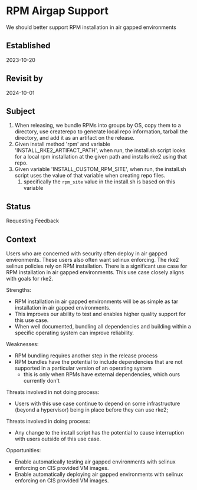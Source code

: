 # RPM Airgap Support

We should better support RPM installation in air gapped environments

## Established

2023-10-20

## Revisit by

2024-10-01

## Subject

1. When releasing, we bundle RPMs into groups by OS, copy them to a directory, use createrepo to generate local repo information, tarball the directory, and add it as an artifact on the release.
2. Given install method 'rpm' and variable 'INSTALL_RKE2_ARTIFACT_PATH', when run, the install.sh script looks for a local rpm installation at the given path and installs rke2 using that repo.
3. Given variable 'INSTALL_CUSTOM_RPM_SITE', when run, the install.sh script uses the value of that variable when creating repo files.
   1. specifically the `rpm_site` value in the install.sh is based on this variable

## Status

Requesting Feedback

## Context

Users who are concerned with security often deploy in air gapped environments.
These users also often want selinux enforcing.
The rke2 selinux policies rely on RPM installation.
There is a significant use case for RPM installation in air gapped environments.
This use case closely aligns with goals for rke2.

Strengths:

- RPM installation in air gapped environments will be as simple as tar installation in air gapped environments.
- This improves our ability to test and enables higher quality support for this use case.
- When well documented, bundling all dependencies and building within a specific operating system can improve reliability.

Weaknesses:

* RPM bundling requires another step in the release process
* RPM bundles have the potential to include dependencies that are not supported in a particular version of an operating system
  * this is only when RPMs have external dependencies, which ours currently don't

Threats involved in not doing process:

* Users with this use case continue to depend on some infrastructure (beyond a hypervisor) being in place before they can use rke2;

Threats involved in doing process:

* Any change to the install script has the potential to cause interruption with users outside of this use case.

Opportunities:

* Enable automatically testing air gapped environments with selinux enforcing on CIS provided VM images.
* Enable automatically deploying air gapped environments with selinux enforcing on CIS provided VM images.
